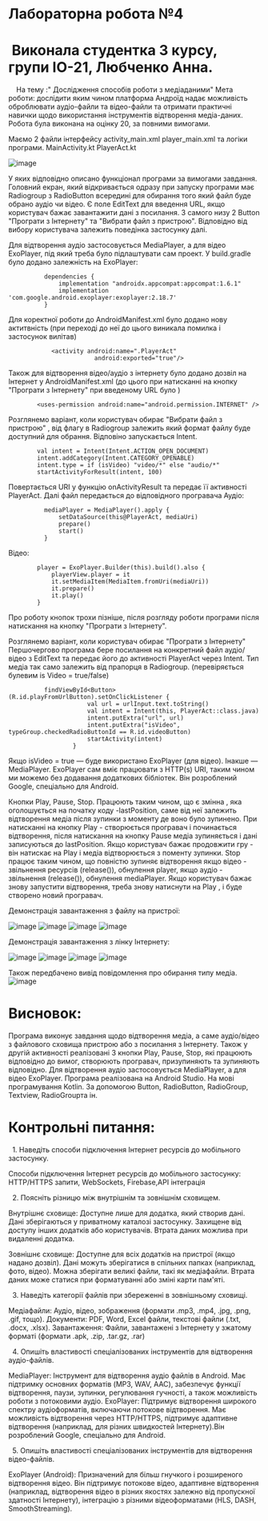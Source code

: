 
# Лабораторна робота №4
# &nbsp;Виконала студентка 3 курсу, групи ІО-21, Любченко Анна.
&nbsp;&nbsp;&nbsp; На тему :" Дослідження способів роботи з медіаданими"
Мета роботи: дослідити яким чином платформа Андроїд надає можливість оброблювати аудіо-файли та відео-файли та отримати практичні навички щодо використання інструментів відтворення медіа-даних.
Робота була виконана на оцінку 20, за повними вимогами.

Маємо 2 файли інтерфейсу activity_main.xml player_main.xml та логіки програми. MainActivity.kt PlayerAct.kt 

![image](https://github.com/user-attachments/assets/90263f82-ce64-4cfc-9683-db44bab51d21)

У яких відповідно описано функціонал програми за вимогами завдання.
Головний екран, який відкривається одразу при запуску програми має Radiogroup з RadioButton всередині для обирання того який файл буде обрано аудіо чи відео. Є поле EditText для введення URL, якщо користувач бажає завантажити дані з посилання. З самого низу 2 Button "Програти з Інтернету" та "Вибрати файл з пристрою". Відповідно від вибору користувача залежить поведінка застосунку далі.

Для відтворення аудіо застосовується MediaPlayer, а для відео ExoPlayer, під який треба було підлаштувати сам проект.
У build.gradle було додано залежність на ExoPlayer:

              dependencies {
                  implementation "androidx.appcompat:appcompat:1.6.1"
                  implementation 'com.google.android.exoplayer:exoplayer:2.18.7'
              }

Для коректної роботи до AndroidManifest.xml було додано нову актитвність (при переході до неї до цього виникала помилка і застосунок вилітав)

                <activity android:name=".PlayerAct"
                            android:exported="true"/>
                            
Також для відтворення відео/аудіо з інтернету було додано дозвіл на Інтернет у AndroidManifest.xml (до цього при натисканні на кнопку "Програти з Інтернету" при введеному URL було )

            <uses-permission android:name="android.permission.INTERNET" />


Розглянемо варіант, коли користувач обирає "Вибрати файл з пристрою" , від флагу в Radiogroup залежить який формат файлу буде доступний для обрання. Відповіно запускається Intent.

            val intent = Intent(Intent.ACTION_OPEN_DOCUMENT)
            intent.addCategory(Intent.CATEGORY_OPENABLE)
            intent.type = if (isVideo) "video/*" else "audio/*"
            startActivityForResult(intent, 100)

Повертається URI у функцію onActivityResult та передає її активності PlayerAct. 
Далі файл передається до відповідного програвача 
Аудіо:

              mediaPlayer = MediaPlayer().apply {
                  setDataSource(this@PlayerAct, mediaUri)
                  prepare()
                  start()
              }

Відео:

            player = ExoPlayer.Builder(this).build().also {
                playerView.player = it
                it.setMediaItem(MediaItem.fromUri(mediaUri))
                it.prepare()
                it.play()
            }

Про роботу кнопок трохи пізніше, після розгляду роботи програми після натискання на кнопку "Програти з Інтернету". 

Розглянемо варіант, коли користувач обирає "Програти з Інтернету"
Першочергово програма бере посилання на конкретний файл аудіо/відео з EditText та передає його до активності PlayerAct через Intent. Тип медіа так само залежить від прапорця в Radiogroup. (перевіряється булевим is Video = true/false)

              findViewById<Button>(R.id.playFromUrlButton).setOnClickListener {
                          val url = urlInput.text.toString()
                          val intent = Intent(this, PlayerAct::class.java)
                          intent.putExtra("url", url)
                          intent.putExtra("isVideo", typeGroup.checkedRadioButtonId == R.id.videoButton)
                          startActivity(intent)
                      }

Якщо isVideo = true — буде використано ExoPlayer (для відео). Інакше — MediaPlayer.
ExoPlayer сам вміє працювати з HTTP(s) URI, таким чином ми можемо без додавання додаткових бібліотек. Він розроблений Google, спеціально для Android.

Кнопки Play, Pause, Stop. Працюють таким чином, що є змінна , яка оголошується на початку коду -lastPosition, саме від неї залежить відтворення медіа після зупинки з моменту де воно було зупинено. При натисканні на кнопку Play - створюється програвач і починається відтворення, після натискання на кнопку Pause медіа зупиняється і дані записуються до lastPosition. Якщо користувач бажає продовжити гру - він натискає на Play і медіа відтворюється з поменту зупинки. Stop працює таким чином, що повністю зупиняє відтворення якщо відео - звільнення ресурсів (release()), обнулення player, якщо аудіо -  звільнення (release()), обнулення mediaPlayer. Якщо користувач бажає знову запустити відтворення, треба знову натиснути на Play , і буде створено новий програвач.

Демонстрація завантаження з файлу на пристрої:

![image](https://github.com/user-attachments/assets/0ce8cd7d-12b1-44cc-bb4f-82fdc06a03e6)
![image](https://github.com/user-attachments/assets/d893e045-2406-450c-ac11-f91ba4543a74)
![image](https://github.com/user-attachments/assets/c4b96403-db9a-4c90-a2e8-a6546df57d96)
![image](https://github.com/user-attachments/assets/028479f0-049b-4e46-ad8f-e4931753d4b4)


Демонстрація завантаження з лінку Інтернету:

![image](https://github.com/user-attachments/assets/cf134b64-a1cf-4d4a-b23c-c17095f6717d)
![image](https://github.com/user-attachments/assets/d13cbfb6-f8fa-4bb1-bf75-f1663211d598)
![image](https://github.com/user-attachments/assets/6f77af7a-b543-4998-b459-ead09c57f269)
![image](https://github.com/user-attachments/assets/77250a1c-e9f8-4e53-bb01-3d839df950c8)


Також передбачено вивід повідомлення про обирання типу медіа.
![image](https://github.com/user-attachments/assets/4cc30808-aeec-428e-bdef-3157c218a28d)


# Висновок: 
Програма виконує завдання щодо відтворення медіа, а саме аудіо/відео з файлового сховища пристрою або з посилання з Інтернету. Також у другій активності реалізовані 3 кнопки Play, Pause, Stop, які працюють відповідно до вимог, створюють програвач, призупиняють та зупиняють відповідно. Для відтворення аудіо застосовується MediaPlayer, а для відео ExoPlayer.  Програма реалізована на Android Studio. На мові програмування Kotlin. За допомогою Button, RadioButton, RadioGroup, Textview, RadioGroupта ін.

# Контрольні питання:

&nbsp;&nbsp;1. Наведіть способи підключення Інтернет ресурсів до мобільного застосунку.

Способи підключення Інтернет ресурсів до мобільного застосунку: HTTP/HTTPS запити, WebSockets, Firebase,API інтеграція

&nbsp;&nbsp;2. Поясніть різницю між внутрішнім та зовнішнім сховищем.

Внутрішнє сховище:
Доступне лише для додатка, який створив дані.
Дані зберігаються у приватному каталозі застосунку.
Захищене від доступу інших додатків або користувачів.
Втрата даних можлива при видаленні додатка.

Зовнішнє сховище:
Доступне для всіх додатків на пристрої (якщо надано дозвіл).
Дані можуть зберігатися в спільних папках (наприклад, фото, відео).
Можна зберігати великі файли, такі як медіафайли.
Втрата даних може статися при форматуванні або зміні карти пам'яті.

&nbsp;&nbsp;3. Наведіть категорії файлів при збереженні в зовнішньому сховищі.

Медіафайли: Аудіо, відео, зображення (формати .mp3, .mp4, .jpg, .png, .gif, тощо).
Документи: PDF, Word, Excel файли, текстові файли (.txt, .docx, .xlsx).
Завантаження: Файли, завантажені з Інтернету у зжатому форматі (формати .apk, .zip, .tar.gz, .rar) 

&nbsp;&nbsp;4. Опишіть властивості спеціалізованих інструментів для відтворення аудіо-файлів.

MediaPlayer: Інструмент для відтворення аудіо файлів в Android. Має підтримку основних форматів (MP3, WAV, AAC), забезпечує функції відтворення, паузи, зупинки, регулювання гучності, а також можливість роботи з потоковими аудіо.
ExoPlayer: Підтримує відтворення широкого спектру аудіоформатів, включаючи потокове відтворення. Має можливість відтворення через HTTP/HTTPS, підтримує адаптивне відтворення (наприклад, для різних швидкостей Інтернету).Він розроблений Google, спеціально для Android.

&nbsp;&nbsp;5. Опишіть властивості спеціалізованих інструментів для відтворення відео-файлів.

ExoPlayer (Android): Призначений для більш гнучкого і розширеного відтворення відео. Він підтримує потокове відео, адаптивне відтворення (наприклад, відтворення відео в різних якостях залежно від пропускної здатності Інтернету), інтеграцію з різними відеоформатами (HLS, DASH, SmoothStreaming).
